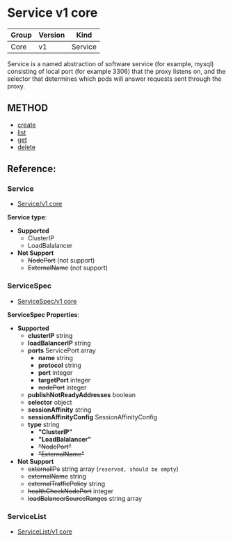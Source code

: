 # Service v1 core

| Group | Version | Kind |
| --- | --- | --- |
| Core | v1 | Service |

Service is a named abstraction of software service (for example, mysql) consisting of local port (for example 3306) that the proxy listens on, and the selector that determines which pods will answer requests sent through the proxy.

## METHOD
- [create](create.md)
- [list](list.md)
- [get](get.md)
- [delete](delete.md)

## Reference:

### Service

- [Service/v1 core](https://v1-9.docs.kubernetes.io/docs/reference/generated/kubernetes-api/v1.9/#service-v1-core)

**Service type**:
- **Supported**
  - ClusterIP
  - LoadBalalancer
- **Not Support**
  - ~~NodePort~~ (not support)
  - ~~ExternalName~~ (not support)

### ServiceSpec

- [ServiceSpec/v1 core](https://v1-9.docs.kubernetes.io/docs/reference/generated/kubernetes-api/v1.9/#servicespec-v1-core)

**ServiceSpec Properties**:
- **Supported**
  - **clusterIP** string
  - **loadBalancerIP** string
  - **ports** ServicePort array
    - **name** string
    - **protocol** string
    - **port** integer
    - **targetPort** integer
    - ~~nodePort~~ integer
  - **publishNotReadyAddresses** boolean
  - **selector** object
  - **sessionAffinity** string
  - **sessionAffinityConfig** SessionAffinityConfig
  - **type** string
    - **"ClusterIP"**
    - **"LoadBalalancer"**
    - ~~"NodePort"~~
    - ~~"ExternalName"~~
- **Not Support**
  - ~~externalIPs~~ string array (`reserved, should be empty`)
  - ~~externalName~~ string
  - ~~externalTrafficPolicy~~ string
  - ~~healthCheckNodePort~~ integer
  - ~~loadBalancerSourceRanges~~ string array


### ServiceList

- [ServiceList/v1 core](https://v1-9.docs.kubernetes.io/docs/reference/generated/kubernetes-api/v1.9/#servicelist-v1-core)
